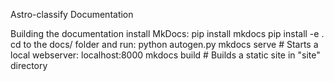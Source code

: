 Astro-classify Documentation

Building the documentation
install MkDocs: pip install mkdocs
pip install -e .
cd to the docs/ folder and run:
python autogen.py
mkdocs serve # Starts a local webserver: localhost:8000
mkdocs build # Builds a static site in "site" directory
